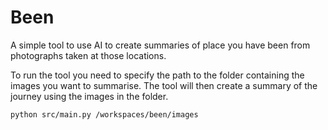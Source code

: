 # Been

A simple tool to use AI to create summaries of place you have been from photographs taken at those locations.

To run the tool you need to specify the path to the folder containing the images you want to summarise. The tool will then create a summary of the journey using the images in the folder.

```bash
python src/main.py /workspaces/been/images
```
